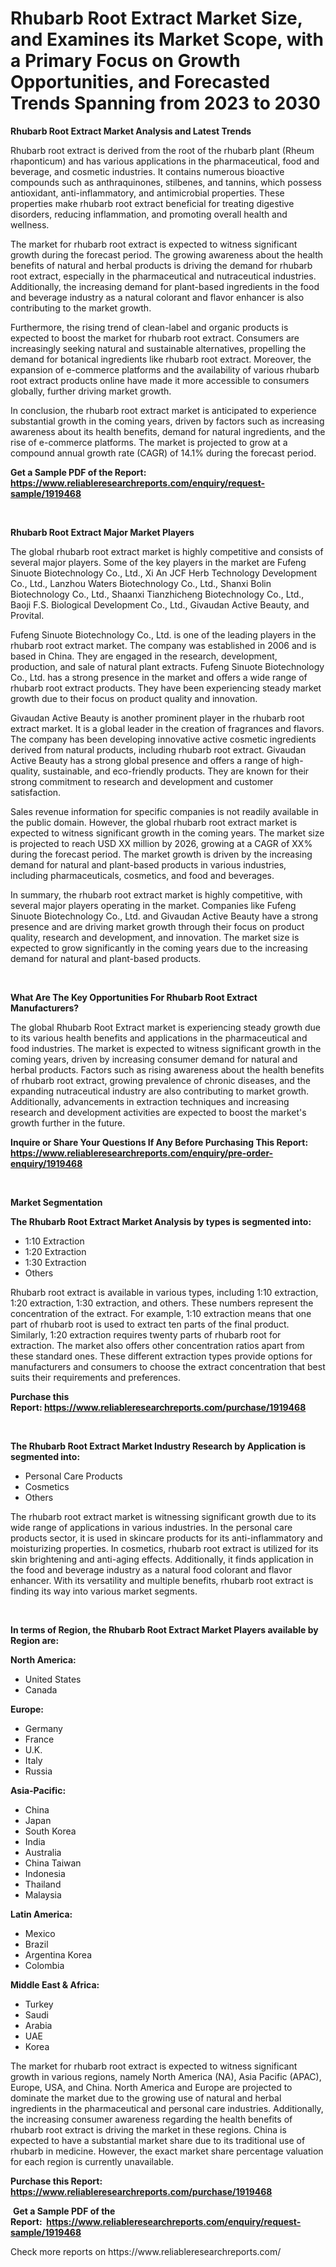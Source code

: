<p><h1>Rhubarb Root Extract Market Size, and Examines its Market Scope, with a Primary Focus on Growth Opportunities, and Forecasted Trends Spanning from 2023 to 2030</h1></p><p><strong>Rhubarb Root Extract Market Analysis and Latest Trends</strong></p>
<p><p>Rhubarb root extract is derived from the root of the rhubarb plant (Rheum rhaponticum) and has various applications in the pharmaceutical, food and beverage, and cosmetic industries. It contains numerous bioactive compounds such as anthraquinones, stilbenes, and tannins, which possess antioxidant, anti-inflammatory, and antimicrobial properties. These properties make rhubarb root extract beneficial for treating digestive disorders, reducing inflammation, and promoting overall health and wellness.</p><p>The market for rhubarb root extract is expected to witness significant growth during the forecast period. The growing awareness about the health benefits of natural and herbal products is driving the demand for rhubarb root extract, especially in the pharmaceutical and nutraceutical industries. Additionally, the increasing demand for plant-based ingredients in the food and beverage industry as a natural colorant and flavor enhancer is also contributing to the market growth.</p><p>Furthermore, the rising trend of clean-label and organic products is expected to boost the market for rhubarb root extract. Consumers are increasingly seeking natural and sustainable alternatives, propelling the demand for botanical ingredients like rhubarb root extract. Moreover, the expansion of e-commerce platforms and the availability of various rhubarb root extract products online have made it more accessible to consumers globally, further driving market growth.</p><p>In conclusion, the rhubarb root extract market is anticipated to experience substantial growth in the coming years, driven by factors such as increasing awareness about its health benefits, demand for natural ingredients, and the rise of e-commerce platforms. The market is projected to grow at a compound annual growth rate (CAGR) of 14.1% during the forecast period.</p></p>
<p><strong>Get a Sample PDF of the Report:&nbsp; <a href="https://www.reliableresearchreports.com/enquiry/request-sample/1919468">https://www.reliableresearchreports.com/enquiry/request-sample/1919468</a></strong></p>
<p>&nbsp;</p>
<p><strong>Rhubarb Root Extract Major Market Players</strong></p>
<p><p>The global rhubarb root extract market is highly competitive and consists of several major players. Some of the key players in the market are Fufeng Sinuote Biotechnology Co., Ltd., Xi An JCF Herb Technology Development Co., Ltd., Lanzhou Waters Biotechnology Co., Ltd., Shanxi Bolin Biotechnology Co., Ltd., Shaanxi Tianzhicheng Biotechnology Co., Ltd., Baoji F.S. Biological Development Co., Ltd., Givaudan Active Beauty, and Provital.</p><p>Fufeng Sinuote Biotechnology Co., Ltd. is one of the leading players in the rhubarb root extract market. The company was established in 2006 and is based in China. They are engaged in the research, development, production, and sale of natural plant extracts. Fufeng Sinuote Biotechnology Co., Ltd. has a strong presence in the market and offers a wide range of rhubarb root extract products. They have been experiencing steady market growth due to their focus on product quality and innovation.</p><p>Givaudan Active Beauty is another prominent player in the rhubarb root extract market. It is a global leader in the creation of fragrances and flavors. The company has been developing innovative active cosmetic ingredients derived from natural products, including rhubarb root extract. Givaudan Active Beauty has a strong global presence and offers a range of high-quality, sustainable, and eco-friendly products. They are known for their strong commitment to research and development and customer satisfaction.</p><p>Sales revenue information for specific companies is not readily available in the public domain. However, the global rhubarb root extract market is expected to witness significant growth in the coming years. The market size is projected to reach USD XX million by 2026, growing at a CAGR of XX% during the forecast period. The market growth is driven by the increasing demand for natural and plant-based products in various industries, including pharmaceuticals, cosmetics, and food and beverages.</p><p>In summary, the rhubarb root extract market is highly competitive, with several major players operating in the market. Companies like Fufeng Sinuote Biotechnology Co., Ltd. and Givaudan Active Beauty have a strong presence and are driving market growth through their focus on product quality, research and development, and innovation. The market size is expected to grow significantly in the coming years due to the increasing demand for natural and plant-based products.</p></p>
<p>&nbsp;</p>
<p><strong>What Are The Key Opportunities For Rhubarb Root Extract Manufacturers?</strong></p>
<p><p>The global Rhubarb Root Extract market is experiencing steady growth due to its various health benefits and applications in the pharmaceutical and food industries. The market is expected to witness significant growth in the coming years, driven by increasing consumer demand for natural and herbal products. Factors such as rising awareness about the health benefits of rhubarb root extract, growing prevalence of chronic diseases, and the expanding nutraceutical industry are also contributing to market growth. Additionally, advancements in extraction techniques and increasing research and development activities are expected to boost the market's growth further in the future.</p></p>
<p><strong>Inquire or Share Your Questions If Any Before Purchasing This Report: <a href="https://www.reliableresearchreports.com/enquiry/pre-order-enquiry/1919468">https://www.reliableresearchreports.com/enquiry/pre-order-enquiry/1919468</a></strong></p>
<p>&nbsp;</p>
<p><strong>Market Segmentation</strong></p>
<p><strong>The Rhubarb Root Extract Market Analysis by types is segmented into:</strong></p>
<p><ul><li>1:10 Extraction</li><li>1:20 Extraction</li><li>1:30 Extraction</li><li>Others</li></ul></p>
<p><p>Rhubarb root extract is available in various types, including 1:10 extraction, 1:20 extraction, 1:30 extraction, and others. These numbers represent the concentration of the extract. For example, 1:10 extraction means that one part of rhubarb root is used to extract ten parts of the final product. Similarly, 1:20 extraction requires twenty parts of rhubarb root for extraction. The market also offers other concentration ratios apart from these standard ones. These different extraction types provide options for manufacturers and consumers to choose the extract concentration that best suits their requirements and preferences.</p></p>
<p><strong>Purchase this Report:&nbsp;<a href="https://www.reliableresearchreports.com/purchase/1919468">https://www.reliableresearchreports.com/purchase/1919468</a></strong></p>
<p>&nbsp;</p>
<p><strong>The Rhubarb Root Extract Market Industry Research by Application is segmented into:</strong></p>
<p><ul><li>Personal Care Products</li><li>Cosmetics</li><li>Others</li></ul></p>
<p><p>The rhubarb root extract market is witnessing significant growth due to its wide range of applications in various industries. In the personal care products sector, it is used in skincare products for its anti-inflammatory and moisturizing properties. In cosmetics, rhubarb root extract is utilized for its skin brightening and anti-aging effects. Additionally, it finds application in the food and beverage industry as a natural food colorant and flavor enhancer. With its versatility and multiple benefits, rhubarb root extract is finding its way into various market segments.</p></p>
<p>&nbsp;</p>
<p><strong>In terms of Region, the Rhubarb Root Extract Market Players available by Region are:</strong></p>
<p>
    <p> <strong> North America: </strong>
        <ul>
            <li>United States</li>
            <li>Canada</li>
        </ul>
        </p> 
    <p> <strong> Europe: </strong>
        <ul>
            <li>Germany</li>
            <li>France</li>
            <li>U.K.</li>
            <li>Italy</li>
            <li>Russia</li>
        </ul>
        </p> 
    <p> <strong> Asia-Pacific: </strong>
        <ul>
            <li>China</li>
            <li>Japan</li>
            <li>South Korea</li>
            <li>India</li>
            <li>Australia</li>
            <li>China Taiwan</li>
            <li>Indonesia</li>
            <li>Thailand</li>
            <li>Malaysia</li>
        </ul>
        </p> 
    <p> <strong> Latin America: </strong>
        <ul>
            <li>Mexico</li>
            <li>Brazil</li>
            <li>Argentina Korea</li>
            <li>Colombia</li>
        </ul>
        </p> 
    <p> <strong> Middle East & Africa: </strong>
        <ul>
            <li>Turkey</li>
            <li>Saudi</li>
            <li>Arabia</li>
            <li>UAE</li>
            <li>Korea</li>
        </ul>
    </p>
    </p>
<p><p>The market for rhubarb root extract is expected to witness significant growth in various regions, namely North America (NA), Asia Pacific (APAC), Europe, USA, and China. North America and Europe are projected to dominate the market due to the growing use of natural and herbal ingredients in the pharmaceutical and personal care industries. Additionally, the increasing consumer awareness regarding the health benefits of rhubarb root extract is driving the market in these regions. China is expected to have a substantial market share due to its traditional use of rhubarb in medicine. However, the exact market share percentage valuation for each region is currently unavailable.</p></p>
<p><strong>Purchase this Report: <a href="https://www.reliableresearchreports.com/purchase/1919468">https://www.reliableresearchreports.com/purchase/1919468</a></strong></p>
<p>&nbsp;<strong>Get a Sample PDF of the Report:&nbsp;&nbsp;<a href="https://www.reliableresearchreports.com/enquiry/request-sample/1919468">https://www.reliableresearchreports.com/enquiry/request-sample/1919468</a></strong></p>
<p><strong></strong></p>
<p>Check more reports on https://www.reliableresearchreports.com/</p>